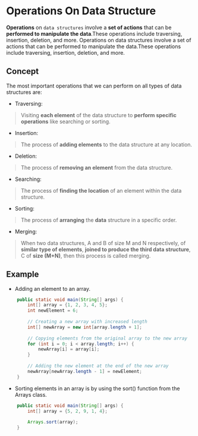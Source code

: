 # Operations On Data Structure
**Operations** on `data structures` involve a **set of actions** that can be **performed to manipulate the data**.These operations include traversing, insertion, deletion, and more.
  Operations on data structures involve a set of actions that can be performed to manipulate the data.These operations include traversing, insertion, deletion, and more.
## Concept
The most important operations that we can perform on all types of data structures are: 
- Traversing:
>Visiting **each element** of the data structure to **perform specific operations** like searching or sorting.
- Insertion:
>The process of **adding elements** to the data structure at any location.
- Deletion:
>The process of **removing an element** from the data structure. 
- Searching:
>The process of **finding the location** of an element within the data structure.
- Sorting:
>The process of **arranging** the **data** structure in a specific order.
- Merging:
>When two data structures, A and B of size M and N respectively, of **similar type of elements**, **joined to produce the third data structure**, C of **size (M+N)**, then this process is called merging.

## Example
- Adding an element to an array. 
```java
    public static void main(String[] args) {
        int[] array = {1, 2, 3, 4, 5};
        int newElement = 6;
        
        // Creating a new array with increased length
        int[] newArray = new int[array.length + 1];
        
        // Copying elements from the original array to the new array
        for (int i = 0; i < array.length; i++) {
            newArray[i] = array[i];
        }
        
        // Adding the new element at the end of the new array
        newArray[newArray.length - 1] = newElement;
    }
```
- Sorting elements in an array is by using the sort() function from  the Arrays class.
```java 
    public static void main(String[] args) {
        int[] array = {5, 2, 9, 1, 4};
        
        Arrays.sort(array);
    }
```

